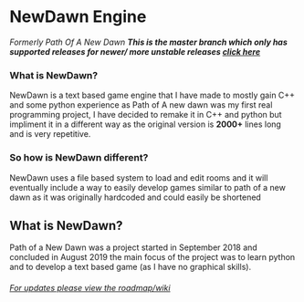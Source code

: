 # NewDawn Engine
*Formerly Path Of A New Dawn*
***This is the master branch which only has supported releases for newer/ more unstable releases [click here](https://github.com/Rarisma/NewDawn/tree/Developer)***


### What is NewDawn?
NewDawn is a text based game engine that I have made to mostly gain C++ and some python experience as Path of A new dawn was my first real programming project, I have decided to remake it in C++ and python but impliment it in a different way as the original version is **2000+** lines long and is very repetitive.
  
### So how is NewDawn different?
NewDawn uses a file based system to load and edit rooms and it will eventually include a way to easily develop games similar to path of a new dawn as it was originally hardcoded and could easily be shortened

## What is NewDawn?
Path of a New Dawn was a project started in September 2018 and concluded in August 2019 the main focus of the project was to learn python and to develop a text based game (as I have no graphical skills).

###### [For updates please view the roadmap/wiki](https://github.com/Rarisma/NewDawn/wiki) 

